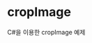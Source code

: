 # cropImage
 C#을 이용한 cropImage 예제
<p align="center">
<ima src="https://blog.kakaocdn.net/dn/dgEUOF/btrGWahc7uI/4unJezq8deaqcDngSho5Q1/img.gif">
</p>
